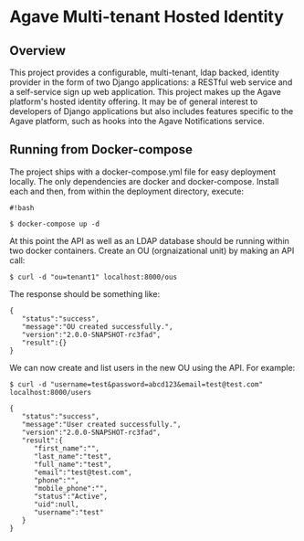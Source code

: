 # Agave Multi-tenant Hosted Identity #

## Overview ##

This project provides a configurable, multi-tenant, ldap backed, identity provider in the form of two Django
applications: a RESTful web service and a self-service sign up web application. This project makes up the
Agave platform's hosted identity offering. It may be of general interest to developers of Django applications but
also includes features specific to the Agave platform, such as hooks into the Agave Notifications
service.

## Running from Docker-compose ##
The project ships with a docker-compose.yml file for easy deployment locally. The only dependencies are
docker and docker-compose. Install each and then, from within the deployment directory, execute:

```
#!bash

$ docker-compose up -d
```

At this point the API as well as an LDAP database should be running within two docker containers. Create
an OU (orgnaizational unit) by making an API call:

```
$ curl -d "ou=tenant1" localhost:8000/ous
```

The response should be something like:

```
{
   "status":"success",
   "message":"OU created successfully.",
   "version":"2.0.0-SNAPSHOT-rc3fad",
   "result":{}
}
```

We can now create and list users in the new OU using the API. For example:

```
$ curl -d "username=test&password=abcd123&email=test@test.com" localhost:8000/users

{
   "status":"success",
   "message":"User created successfully.",
   "version":"2.0.0-SNAPSHOT-rc3fad",
   "result":{
      "first_name":"",
      "last_name":"test",
      "full_name":"test",
      "email":"test@test.com",
      "phone":"",
      "mobile_phone":"",
      "status":"Active",
      "uid":null,
      "username":"test"
   }
}